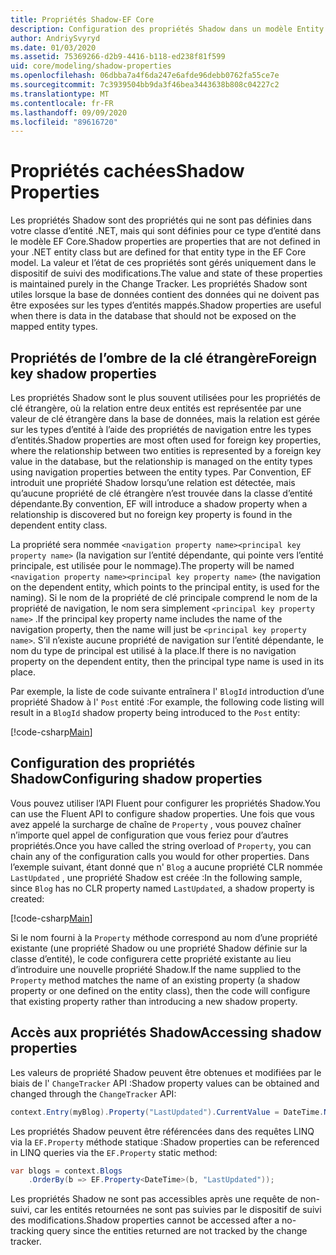 ```yaml
---
title: Propriétés Shadow-EF Core
description: Configuration des propriétés Shadow dans un modèle Entity Framework Core
author: AndriySvyryd
ms.date: 01/03/2020
ms.assetid: 75369266-d2b9-4416-b118-ed238f81f599
uid: core/modeling/shadow-properties
ms.openlocfilehash: 06dbba7a4f6da247e6afde96debb0762fa55ce7e
ms.sourcegitcommit: 7c3939504bb9da3f46bea3443638b808c04227c2
ms.translationtype: MT
ms.contentlocale: fr-FR
ms.lasthandoff: 09/09/2020
ms.locfileid: "89616720"
---
```

# <a name="shadow-properties"></a><span data-ttu-id="e7865-103">Propriétés cachées</span><span class="sxs-lookup"><span data-stu-id="e7865-103">Shadow Properties</span></span>

<span data-ttu-id="e7865-104">Les propriétés Shadow sont des propriétés qui ne sont pas définies dans votre classe d’entité .NET, mais qui sont définies pour ce type d’entité dans le modèle EF Core.</span><span class="sxs-lookup"><span data-stu-id="e7865-104">Shadow properties are properties that are not defined in your .NET entity class but are defined for that entity type in the EF Core model.</span></span> <span data-ttu-id="e7865-105">La valeur et l’état de ces propriétés sont gérés uniquement dans le dispositif de suivi des modifications.</span><span class="sxs-lookup"><span data-stu-id="e7865-105">The value and state of these properties is maintained purely in the Change Tracker.</span></span> <span data-ttu-id="e7865-106">Les propriétés Shadow sont utiles lorsque la base de données contient des données qui ne doivent pas être exposées sur les types d’entités mappés.</span><span class="sxs-lookup"><span data-stu-id="e7865-106">Shadow properties are useful when there is data in the database that should not be exposed on the mapped entity types.</span></span>

## <a name="foreign-key-shadow-properties"></a><span data-ttu-id="e7865-107">Propriétés de l’ombre de la clé étrangère</span><span class="sxs-lookup"><span data-stu-id="e7865-107">Foreign key shadow properties</span></span>

<span data-ttu-id="e7865-108">Les propriétés Shadow sont le plus souvent utilisées pour les propriétés de clé étrangère, où la relation entre deux entités est représentée par une valeur de clé étrangère dans la base de données, mais la relation est gérée sur les types d’entité à l’aide des propriétés de navigation entre les types d’entités.</span><span class="sxs-lookup"><span data-stu-id="e7865-108">Shadow properties are most often used for foreign key properties, where the relationship between two entities is represented by a foreign key value in the database, but the relationship is managed on the entity types using navigation properties between the entity types.</span></span> <span data-ttu-id="e7865-109">Par Convention, EF introduit une propriété Shadow lorsqu’une relation est détectée, mais qu’aucune propriété de clé étrangère n’est trouvée dans la classe d’entité dépendante.</span><span class="sxs-lookup"><span data-stu-id="e7865-109">By convention, EF will introduce a shadow property when a relationship is discovered but no foreign key property is found in the dependent entity class.</span></span>

<span data-ttu-id="e7865-110">La propriété sera nommée `<navigation property name><principal key property name>` (la navigation sur l’entité dépendante, qui pointe vers l’entité principale, est utilisée pour le nommage).</span><span class="sxs-lookup"><span data-stu-id="e7865-110">The property will be named `<navigation property name><principal key property name>` (the navigation on the dependent entity, which points to the principal entity, is used for the naming).</span></span> <span data-ttu-id="e7865-111">Si le nom de la propriété de clé principale comprend le nom de la propriété de navigation, le nom sera simplement `<principal key property name>` .</span><span class="sxs-lookup"><span data-stu-id="e7865-111">If the principal key property name includes the name of the navigation property, then the name will just be `<principal key property name>`.</span></span> <span data-ttu-id="e7865-112">S’il n’existe aucune propriété de navigation sur l’entité dépendante, le nom du type de principal est utilisé à la place.</span><span class="sxs-lookup"><span data-stu-id="e7865-112">If there is no navigation property on the dependent entity, then the principal type name is used in its place.</span></span>

<span data-ttu-id="e7865-113">Par exemple, la liste de code suivante entraînera l' `BlogId` introduction d’une propriété Shadow à l' `Post` entité :</span><span class="sxs-lookup"><span data-stu-id="e7865-113">For example, the following code listing will result in a `BlogId` shadow property being introduced to the `Post` entity:</span></span>

[!code-csharp[Main](../../../samples/core/Modeling/Conventions/ShadowForeignKey.cs?name=Conventions&highlight=21-23)]

## <a name="configuring-shadow-properties"></a><span data-ttu-id="e7865-114">Configuration des propriétés Shadow</span><span class="sxs-lookup"><span data-stu-id="e7865-114">Configuring shadow properties</span></span>

<span data-ttu-id="e7865-115">Vous pouvez utiliser l’API Fluent pour configurer les propriétés Shadow.</span><span class="sxs-lookup"><span data-stu-id="e7865-115">You can use the Fluent API to configure shadow properties.</span></span> <span data-ttu-id="e7865-116">Une fois que vous avez appelé la surcharge de chaîne de `Property` , vous pouvez chaîner n’importe quel appel de configuration que vous feriez pour d’autres propriétés.</span><span class="sxs-lookup"><span data-stu-id="e7865-116">Once you have called the string overload of `Property`, you can chain any of the configuration calls you would for other properties.</span></span> <span data-ttu-id="e7865-117">Dans l’exemple suivant, étant donné que n' `Blog` a aucune propriété CLR nommée `LastUpdated` , une propriété Shadow est créée :</span><span class="sxs-lookup"><span data-stu-id="e7865-117">In the following sample, since `Blog` has no CLR property named `LastUpdated`, a shadow property is created:</span></span>

[!code-csharp[Main](../../../samples/core/Modeling/FluentAPI/ShadowProperty.cs?name=ShadowProperty&highlight=8)]

<span data-ttu-id="e7865-118">Si le nom fourni à la `Property` méthode correspond au nom d’une propriété existante (une propriété Shadow ou une propriété Shadow définie sur la classe d’entité), le code configurera cette propriété existante au lieu d’introduire une nouvelle propriété Shadow.</span><span class="sxs-lookup"><span data-stu-id="e7865-118">If the name supplied to the `Property` method matches the name of an existing property (a shadow property or one defined on the entity class), then the code will configure that existing property rather than introducing a new shadow property.</span></span>

## <a name="accessing-shadow-properties"></a><span data-ttu-id="e7865-119">Accès aux propriétés Shadow</span><span class="sxs-lookup"><span data-stu-id="e7865-119">Accessing shadow properties</span></span>

<span data-ttu-id="e7865-120">Les valeurs de propriété Shadow peuvent être obtenues et modifiées par le biais de l' `ChangeTracker` API :</span><span class="sxs-lookup"><span data-stu-id="e7865-120">Shadow property values can be obtained and changed through the `ChangeTracker` API:</span></span>

``` csharp
context.Entry(myBlog).Property("LastUpdated").CurrentValue = DateTime.Now;
```

<span data-ttu-id="e7865-121">Les propriétés Shadow peuvent être référencées dans des requêtes LINQ via la `EF.Property` méthode statique :</span><span class="sxs-lookup"><span data-stu-id="e7865-121">Shadow properties can be referenced in LINQ queries via the `EF.Property` static method:</span></span>

``` csharp
var blogs = context.Blogs
    .OrderBy(b => EF.Property<DateTime>(b, "LastUpdated"));
```

<span data-ttu-id="e7865-122">Les propriétés Shadow ne sont pas accessibles après une requête de non-suivi, car les entités retournées ne sont pas suivies par le dispositif de suivi des modifications.</span><span class="sxs-lookup"><span data-stu-id="e7865-122">Shadow properties cannot be accessed after a no-tracking query since the entities returned are not tracked by the change tracker.</span></span>
